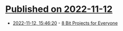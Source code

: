 # [Published on 2022-11-12](index.md)

* [2022-11-12, 15:46:20](https://news.ycombinator.com/item?id=33574118) - [8 Bit Projects for Everyone](https://8bit.yarek.pl/)
